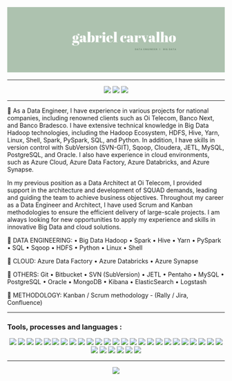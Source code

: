 <div align="center">
  <img src="https://raw.githubusercontent.com/gacarvalho/gacarvalho/main/git-imagens/readme-pessoal-at.png.png" target="_blank">
  <hr>
  <a href = "mailto:gacarvalho.contato@gmail.com"><img src="https://img.shields.io/badge/Gmail-D14836?style=for-the-badge&logo=gmail&logoColor=white" target="_blank"></a>
  <a href = "https://twitter.com/gacarvalhoj"><img src="https://img.shields.io/badge/Twitter-1DA1F2?style=for-the-badge&logo=twitter&logoColor=white" target="_blank"></a>
  <a href="https://www.linkedin.com/in/gacarvalhoj/" target="_blank"><img src="https://img.shields.io/badge/-LinkedIn-%230077B5?style=for-the-badge&logo=linkedin&logoColor=white" target="_blank"></a>
</div>

---

:floppy_disk: As a Data Engineer, I have experience in various projects for national companies, including renowned clients such as Oi Telecom, Banco Next, and Banco Bradesco. I have extensive technical knowledge in Big Data Hadoop technologies, including the Hadoop Ecosystem, HDFS, Hive, Yarn, Linux, Shell, Spark, PySpark, SQL, and Python. In addition, I have skills in version control with SubVersion (SVN-GIT), Sqoop, Cloudera, JETL, MySQL, PostgreSQL, and Oracle. I also have experience in cloud environments, such as Azure Cloud, Azure Data Factory, Azure Databricks, and Azure Synapse.

In my previous position as a Data Architect at Oi Telecom, I provided support in the architecture and development of SQUAD demands, leading and guiding the team to achieve business objectives. Throughout my career as a Data Engineer and Architect, I have used Scrum and Kanban methodologies to ensure the efficient delivery of large-scale projects. I am always looking for new opportunities to apply my experience and skills in innovative Big Data and cloud solutions.

:ferris_wheel:  DATA ENGINEERING: • Big Data Hadoop • Spark • Hive • Yarn • PySpark • SQL • Sqoop • HDFS • Python • Linux • Shell 

:ferris_wheel:  CLOUD: Azure Data Factory • Azure Databricks • Azure Synapse

:ferris_wheel:  OTHERS: Git • Bitbucket • SVN (SubVersion) • JETL • Pentaho • MySQL • PostgreSQL • Oracle • MongoDB • Kibana • ElasticSearch • Logstash

:ferris_wheel:  METHODOLOGY: Kanban / Scrum methodology - (Rally / Jira, Confluence)


--- 

### Tools, processes and languages :

<div align="center">  
  <img src="https://img.shields.io/badge/Hadoop-31A8FF?style=for-the-badge&logo=Hadoop&labelColor=0a446b&logoWidth=15" target="_blank">
  <img src="https://img.shields.io/badge/Hive-777BB4?style=for-the-badge&logo=Hive&logoColor=white" target="_blank">  
  <img src="https://img.shields.io/badge/Sqoop-777BB4?style=for-the-badge&logo=Sqoop&logoColor=white" target="_blank"> 
  <img src="https://img.shields.io/badge/Yarn-777BB4?style=for-the-badge&logo=Yarn&logoColor=white" target="_blank"> 
  <img src="https://img.shields.io/badge/HBase-777BB4?style=for-the-badge&logo=HBase&logoColor=white" target="_blank"> 
  <img src="https://img.shields.io/badge/Linux-FCC624?style=for-the-badge&logo=linux&logoColor=black" target="_blank">
  <img src="https://img.shields.io/badge/Windows-0078D6?style=for-the-badge&logo=windows&logoColor=white" target="_blank">
  <img src="https://img.shields.io/badge/Shell_Script-121011?style=for-the-badge&logo=gnu-bash&logoColor=white" target="_blank">
  <img src="https://img.shields.io/badge/MySQL-00000F?style=for-the-badge&logo=mysql&logoColor=white" target="_blank">
  <img src="https://img.shields.io/badge/MongoDB-4EA94B?style=for-the-badge&logo=mongodb&logoColor=white" target="_blank">
  <img src="https://img.shields.io/badge/Elastic_Search-005571?style=for-the-badge&logo=elasticsearch&logoColor=whitee" target="_blank">
  <img src="https://img.shields.io/badge/Kibana-005571?style=for-the-badge&logo=Kibana&logoColor=white" target="_blank">
  <img src="https://img.shields.io/badge/Python-3776AB?style=for-the-badge&logo=python&logoColor=white" target="_blank">
  <img src="https://img.shields.io/badge/Spark-FF9A00?style=for-the-badge&logo=Spark&logoColor=white" target="_blank">
  <img src="https://img.shields.io/badge/Jupyter-F37626.svg?&style=for-the-badge&logo=Jupyter&logoColor=white" target="_blank">  
  <img src="https://img.shields.io/badge/PowerBI-F2C811?style=for-the-badge&logo=Power%20BI&logoColor=white" target="_blank">  
  <img src="https://img.shields.io/badge/HTML5-E34F26?style=for-the-badge&logo=html5&logoColor=white" target="_blank">
  <img src="https://img.shields.io/badge/CSS3-1572B6?style=for-the-badge&logo=css3&logoColor=white" target="_blank">
  <img src="https://img.shields.io/badge/JavaScript-F7DF1E?style=for-the-badge&logo=javascript&logoColor=black" target="_blank">
  <img src="https://img.shields.io/badge/Markdown-000000?style=for-the-badge&logo=markdown&logoColor=white" target="_blank">
  <img src="	https://img.shields.io/badge/Wordpress-21759B?style=for-the-badge&logo=wordpress&logoColor=white" target="_blank">
  <img src="https://img.shields.io/badge/Bootstrap-563D7C?style=for-the-badge&logo=bootstrap&logoColor=white" target="_blank">
  <img src="https://img.shields.io/badge/Adobe-Photoshop-31A8FF?style=for-the-badge&logo=Adobe-Photoshop&labelColor=0a446b&logoWidth=15" target="_blank">
  <img src="https://img.shields.io/badge/Adobe%20Illustrator-FF9A00?style=for-the-badge&logo=adobe%20illustrator&logoColor=white" target="_blank">    
  <img src="https://img.shields.io/badge/Corel Draw-32A350?style=for-the-badge&logo=Corel-Draw&logoColor=white" target="_blank">
  <img src="https://img.shields.io/badge/Inkscape-000000?style=for-the-badge&logo=Inkscape&logoColor=white" target="_blank">
  <img src="https://img.shields.io/badge/gimp-5C5543?style=for-the-badge&logo=gimp&logoColor=white" target="_blank">
  <img src="https://img.shields.io/badge/ETL-00000F?style=for-the-badge&logo=ETL&logoColor=white" target="_blank">
  <img src="https://img.shields.io/badge/PENTAHO-005571?style=for-the-badge&logo=PENTAHO&logoColor=white" target="_blank">
  <img src="https://img.shields.io/badge/SQL-00B2FF?style=for-the-badge&logo=SQL&logoColor=white" target="_blank">
  <img src="https://img.shields.io/badge/NoSQL-5AC710?style=for-the-badge&logo=NoSQL&logoColor=white" target="_blank">
  
  <hr>
  <img src="https://komarev.com/ghpvc/?username=gacarvalho&color=AEC3B0" target="_blank">
</div>
